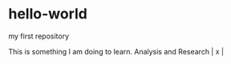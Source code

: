 # hello-world
my first repository

This is something I am doing to learn. Analysis and Research | x |
